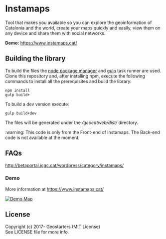 # Instamaps

Tool that makes you available so you can explore the geoinformation of Catalonia and the world, create your maps quickly and easily, view them on any device and share them with social networks.

**Demo:** https://www.instamaps.cat/

## Building the library
To build the files the [node package manager](https://www.npmjs.com/) and [gulp](https://gulpjs.com/) task runner are used.
Clone this repository and, after installing npm, execute the following commands to install all the prerequisites and build the library:

```
npm install
gulp build+
```

To build a dev version execute:

```
gulp build+dev
```

The files will be generated under the _/geocatweb/dist/_ directory.

<aside class="notice">
    :warning: This code is only from the Front-end of Instamaps. The Back-end code is not available at the moment.
</aside>


## FAQs
http://betaportal.icgc.cat/wordpress/category/instamaps/


### Demo

More information at https://www.instamaps.cat/

[![Demo Map](http://betaportal.icgc.cat/wordpress/wp-content/uploads/2017/12/captura_instamaps_matadepera.png)](https://www.instamaps.cat/geocatweb/visor.html?businessid=a56470621df614dd29d9abc81ff93e4f&title=Any%20de%20construcci%C3%B3%20de%20les%20edificacions%20de%20Matadepera#15/41.6062/2.0186)

## License

Copyright (c) 2017- Geostarters (MIT License)  
See LICENSE file for more info.
